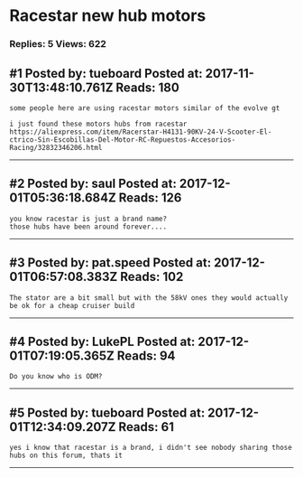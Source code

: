 # Racestar new hub motors

### Replies: 5 Views: 622

## \#1 Posted by: tueboard Posted at: 2017-11-30T13:48:10.761Z Reads: 180

```
some people here are using racestar motors similar of the evolve gt

i just found these motors hubs from racestar
https://aliexpress.com/item/Racerstar-H4131-90KV-24-V-Scooter-El-ctrico-Sin-Escobillas-Del-Motor-RC-Repuestos-Accesorios-Racing/32832346206.html
```

---
## \#2 Posted by: saul Posted at: 2017-12-01T05:36:18.684Z Reads: 126

```
you know racestar is just a brand name?
those hubs have been around forever....
```

---
## \#3 Posted by: pat.speed Posted at: 2017-12-01T06:57:08.383Z Reads: 102

```
The stator are a bit small but with the 58kV ones they would actually be ok for a cheap cruiser build
```

---
## \#4 Posted by: LukePL Posted at: 2017-12-01T07:19:05.365Z Reads: 94

```
Do you know who is ODM?
```

---
## \#5 Posted by: tueboard Posted at: 2017-12-01T12:34:09.207Z Reads: 61

```
yes i know that racestar is a brand, i didn't see nobody sharing those hubs on this forum, thats it
```

---
